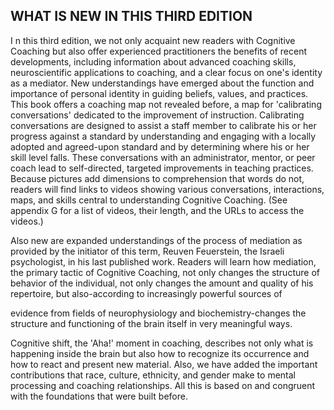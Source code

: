 ## WHAT IS NEW IN THIS THIRD EDITION

I n this third edition, we not only acquaint new readers with Cognitive Coaching but also offer experienced practitioners the benefits of recent developments, including information about advanced coaching skills, neuroscientific applications to coaching, and a clear focus on one's identity as a mediator. New understandings have emerged about the function and importance of personal identity in guiding beliefs, values, and practices. This book offers a coaching map not revealed before, a map for 'calibrating conversations' dedicated to the improvement of instruction. Calibrating conversations are designed to assist a staff member to calibrate his or her progress against a standard by understanding and engaging with a locally adopted and agreed-upon standard and by determining where his or her skill level falls. These conversations with an administrator, mentor, or peer coach lead to self-directed, targeted improvements in teaching practices. Because pictures add dimensions to comprehension that words do not, readers will find links to videos showing various conversations, interactions, maps, and skills central to understanding Cognitive Coaching. (See appendix G for a list of videos, their length, and the URLs to access the videos.)

Also new are expanded understandings of the process of mediation as provided by the initiator of this term, Reuven Feuerstein, the Israeli psychologist, in his last published work. Readers will learn how mediation, the primary tactic of Cognitive Coaching, not only changes the structure of behavior of the individual, not only changes the amount and quality of his repertoire, but also-according to increasingly powerful sources of

evidence from fields of neurophysiology and biochemistry-changes the structure and functioning of the brain itself in very meaningful ways.

Cognitive shift, the 'Aha!' moment in coaching, describes not only what is happening inside the brain but also how to recognize its occurrence and how to react and present new material. Also, we have added the important contributions that race, culture, ethnicity, and gender make to mental processing and coaching relationships. All this is based on and congruent with the foundations that were built before.